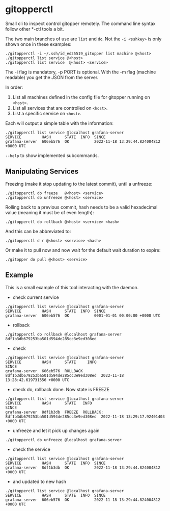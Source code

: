 # gitopperctl

Small cli to inspect control gitopper remotely. The command line syntax follow other \*-ctl tools a
bit.

The two main branches of use are `list` and `do`. Not the `-i <sshkey>` is only shown once in
these examples:

~~~
./gitopperctl -i ~/.ssh/id_ed25519_gitopper list machine @<host>
./gitopperctl list service @<host>
./gitopperctl list service  @<host> <service>
~~~

The -i flag is mandatory, -p PORT is optional. With the -m flag (machine readable) you get the JSON
from the server.

In order:

1. List all machines defined in the config file for gitopper running on `<host>`.
2. List all services that are controlled on `<host>`.
3. List a specific service on `<host>`.

Each will output a simple table with the information:

~~~
./gitopperctl list service @localhost grafana-server
SERVICE         HASH      STATE  INFO  SINCE
grafana-server  606eb576  OK           2022-11-18 13:29:44.824004812 +0000 UTC
~~~

`--help` to show implemented subcommands.

## Manipulating Services

Freezing (make it stop updating to the latest commit), until a unfreeze:

~~~
./gitopperctl do freeze   @<host> <service>
./gitopperctl do unfreeze @<host> <service>
~~~

Rolling back to a previous commit, hash needs to be a valid hexadecimal value (meaning it must be of
even length):

~~~
./gitopperctl do rollback @<host> <service> <hash>
~~~

And this can be abbreviated to:

~~~
./gitopperctl d r @<host> <service> <hash>
~~~

Or make it to pull now and now wait for the default wait duration to expire:

~~~
./gitopper do pull @<host> <service>
~~~

## Example

This is a small example of this tool interacting with the daemon.

- check current service

~~~
./gitopperctl list service @localhost grafana-server
SERVICE         HASH      STATE  INFO  SINCE
grafana-server  606eb576  OK           0001-01-01 00:00:00 +0000 UTC
~~~

-  rollback

~~~
./gitopperctl do rollback @localhost grafana-server 8df1b3db679253ba501d594de285cc3e9ed308ed
~~~

- check
~~~
./gitopperctl list service @localhost grafana-server
SERVICE         HASH      STATE     INFO                                      SINCE
grafana-server  606eb576  ROLLBACK  8df1b3db679253ba501d594de285cc3e9ed308ed  2022-11-18 13:28:42.619731556 +0000 UTC
~~~

- check do, rollback done. Now state is FREEZE

~~~
./gitopperctl list service @localhost grafana-server
SERVICE         HASH      STATE   INFO                                                      SINCE
grafana-server  8df1b3db  FREEZE  ROLLBACK: 8df1b3db679253ba501d594de285cc3e9ed308ed  2022-11-18 13:29:17.92401403 +0000 UTC
~~~

- unfreeze and let it pick up changes again

~~~
./gitopperctl do unfreeze @localhost grafana-server
~~~

- check the service

~~~
./gitopperctl list service @localhost grafana-server
SERVICE         HASH      STATE  INFO  SINCE
grafana-server  8df1b3db  OK           2022-11-18 13:29:44.824004812 +0000 UTC
~~~

- and updated to new hash

~~~
./gitopperctl list service @localhost grafana-server
SERVICE         HASH      STATE  INFO  SINCE
grafana-server  606eb576  OK           2022-11-18 13:29:44.824004812 +0000 UTC
~~~
